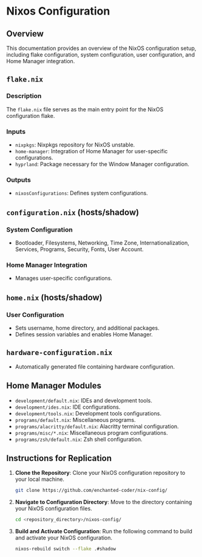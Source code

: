 # Nixos Configuration

## Overview

This documentation provides an overview of the NixOS configuration setup, including flake configuration, system configuration, user configuration, and Home Manager integration.

## `flake.nix`

### Description
The `flake.nix` file serves as the main entry point for the NixOS configuration flake.

### Inputs
- `nixpkgs`: Nixpkgs repository for NixOS unstable.
- `home-manager`: Integration of Home Manager for user-specific configurations.
- `hyprland`: Package necessary for the Window Manager configuration.

### Outputs
- `nixosConfigurations`: Defines system configurations.

## `configuration.nix` (hosts/shadow)

### System Configuration
- Bootloader, Filesystems, Networking, Time Zone, Internationalization, Services, Programs, Security, Fonts, User Account.

### Home Manager Integration
- Manages user-specific configurations.

## `home.nix` (hosts/shadow)

### User Configuration
- Sets username, home directory, and additional packages.
- Defines session variables and enables Home Manager.

## `hardware-configuration.nix`

- Automatically generated file containing hardware configuration.

## Home Manager Modules

- `development/default.nix`: IDEs and development tools.
- `development/ides.nix`: IDE configurations.
- `development/tools.nix`: Development tools configurations.
- `programs/default.nix`: Miscellaneous programs.
- `programs/alacritty/default.nix`: Alacritty terminal configuration.
- `programs/misc/*.nix`: Miscellaneous program configurations.
- `programs/zsh/default.nix`: Zsh shell configuration.

## Instructions for Replication

1. **Clone the Repository**: Clone your NixOS configuration repository to your local machine.

   ```bash
   git clone https://github.com/enchanted-coder/nix-config/
   ```
   
1. **Navigate to Configuration Directory**: Move to the directory containing your NixOS configuration files.

   ```bash
   cd <repository_directory>/nixos-config/
   ```

1. **Build and Activate Configuration**: Run the following command to build and activate your NixOS configuration.

   ```bash
   nixos-rebuild switch --flake .#shadow
   ```

